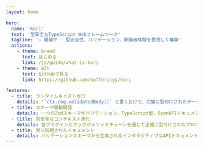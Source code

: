```yaml
---
layout: home

hero:
  name: 'Kori'
  text: '型安全なTypeScript Webフレームワーク'
  tagline: '⚠️ 開発中 - 型安全性、バリデーション、開発者体験を重視して構築'
  actions:
    - theme: brand
      text: はじめる
      link: /ja/guide/what-is-kori
    - theme: alt
      text: GitHubで見る
      link: https://github.com/bufferings/kori

features:
  - title: ランタイムキャストゼロ
    details: '`ctx.req.validatedBody()` と書くだけで、完璧に型付けされたデータを取得。手動キャスト、型アサーション、ランタイムサプライズは一切不要。'
  - title: スキーマ駆動開発
    details: 一つのZodスキーマがバリデーション、TypeScript型、OpenAPIドキュメントを提供。一度変更すれば、すべてが自動で更新。
  - title: 型安全なコンテキスト進化
    details: 各プラグインとフックがメソッドチェーンを通じて正確に型付けされたプロパティを追加。機能を追加するにつれて、ハンドラーコンテキストが安全に成長。
  - title: 常に同期されたドキュメント
    details: バリデーションスキーマから生成されるインタラクティブなAPIドキュメント。同じ情報源を使用するため、同期がずれることは不可能。
---
```

